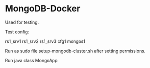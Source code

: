 MongoDB-Docker
==============

Used for testing.

Test config:

rs1_srv1
rs1_srv2
rs1_srv3
cfg1
mongos1

Run as sudo file setup-mongodb-cluster.sh after setting permissions. 

Run java class MongoApp
